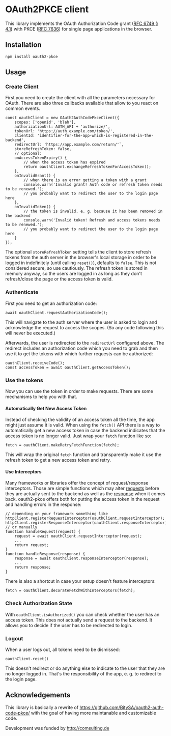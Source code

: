 # OAuth2PKCE client

This library implements the OAuth Authorization Code
grant ([RFC 6749 § 4.1][]) with PKCE ([RFC 7636][]) for single page applications in the browser.

[RFC 6749 § 4.1]: https://tools.ietf.org/html/rfc6749#section-4.1
[RFC 7636]: https://tools.ietf.org/html/rfc7636

## Installation

`npm install oauth2-pkce`

## Usage

### Create Client

First you need to create the client with all the parameters necessary for OAuth. There are also three callbacks available that allow to you react on common events.

```
const oauthClient = new OAuth2AuthCodePkceClient({
    scopes: ['openid', 'blah'],
    authorizationUrl: AUTH_API + 'authorize/',
    tokenUrl: 'https://auth.example.com/token/',
    clientId: 'identifier-for-the-app-which-is-registered-in-the-backend',
    redirectUrl: 'https://app.example.com/return/'`,
    storeRefreshToken: false,
    // optional:
    onAccessTokenExpiry() {
        // when the access token has expired
        return oauthClient.exchangeRefreshTokenForAccessToken();
    },
    onInvalidGrant() {
        // when there is an error getting a token with a grant
        console.warn('Invalid grant! Auth code or refresh token needs to be renewed.');
        // you probably want to redirect the user to the login page here
    },
    onInvalidToken() {
        // the token is invalid, e. g. because it has been removed in the backend
        console.warn('Invalid token! Refresh and access tokens needs to be renewed.');
        // you probably want to redirect the user to the login page here
    }
});
```

The optional `storeRefreshToken` setting tells the client to store refresh tokens from the auth server in the browser's local storage in order to be logged in indefinitely (until calling `reset()`), defaults to `false`. This is not considered secure, so use cautiously. The refresh token is stored in memory anyway, so the users are logged in as long as they don't refresh/close the page or the access token is valid.

### Authenticate

First you need to get an authorization code:

```
await oauthClient.requestAuthorizationCode();
```

This will navigate to the auth server where the user is asked to login and acknowledge the request to access the scopes. (So any code following this will never be executed.)

Afterwards, the user is redirected to the `redirectUrl` configured above. The redirect includes an authorization code which you need to grab and then use it to get the tokens with which further requests can be authorized:

```
oauthClient.receiveCode();
const accessToken = await oauthClient.getAccessToken();
```

### Use the tokens

Now you can use the token in order to make requests.  There are some mechanisms to help you with that.

#### Automatically Get New Access Token

Instead of checking the validity of an access token all the time, the app might just assume it is valid. When using the `fetch()` API there is a way to automatically get a new access token in case the backend indicates that the access token is no longer valid. Just wrap your `fetch` function like so:

```
fetch = oauthClient.makeRetryFetchFunction(fetch);
```

This will wrap the original `fetch` function and transparently make it use the refresh token to get a new access token and retry.

#### Use Interceptors

Many frameworks or libraries offer the concept of request/response interceptors. Those are simple functions which may alter [requests](https://developer.mozilla.org/en-US/docs/Web/API/Request) before they are actually sent to the backend as well as the [response](https://developer.mozilla.org/en-US/docs/Web/API/Response) when it comes back. oauth2-pkce offers both for putting the access token in the request and handling errors in the response:

```
// depending on your framework something like
httpClient.registerRequestInterceptor(oauthClient.requestInterceptor);
httpClient.registerResponseInterceptor(oauthClient.responseInterceptor);
// or manually
function handleRequest(request) {
    request = await oauthClient.requestInterceptor(request);
    ...
    return request;
}
function handleResponse(response) {
    response = await oauthClient.responseInterceptor(response);
    ...
    return response;
}
```

There is also a shortcut in case your setup doesn't feature interceptors:

```
fetch = oauthClient.decorateFetchWithInterceptors(fetch);
```

### Check Authorization State

With `oauthClient.isAuthorized()` you can check whether the user has an access token. This does not actually send a request to the backend. It allows you to decide if the user has to be redirected to login.

### Logout

When a user logs out, all tokens need to be dismissed:

```
oauthClient.reset()
```

This doesn't redirect or do anything else to indicate to the user that they are no longer logged in. That's the responsibility of the app, e. g. to redirect to the login page.

## Acknowledgements

This library is basically a rewrite of https://github.com/BitySA/oauth2-auth-code-pkce/ with the goal of having more maintanable and customizable code.

Development was funded by http://comsulting.de
